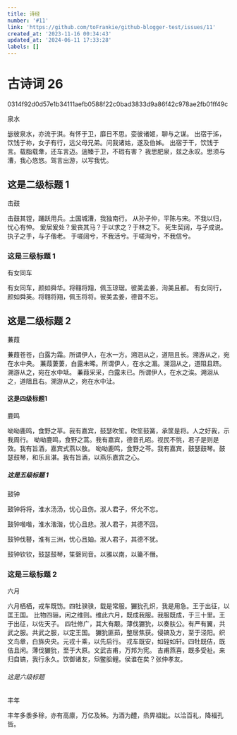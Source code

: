 ```yaml
---
title: 诗经
number: '#11'
link: 'https://github.com/toFrankie/github-blogger-test/issues/11'
created_at: '2023-11-16 00:34:43'
updated_at: '2024-06-11 17:33:28'
labels: []
---
```

# 古诗词 26

0314f92d0d57e1b34111aefb0588f22c0bad3833d9a86f42c978ae2fb01ff49c

泉水

毖彼泉水，亦流于淇。有怀于卫，靡日不思。娈彼诸姬，聊与之谋。
出宿于泲，饮饯于祢，女子有行，远父母兄弟。问我诸姑，遂及伯姊。
出宿于干，饮饯于言。载脂载舝，还车言迈。遄臻于卫，不瑕有害？
我思肥泉，兹之永叹。思须与漕，我心悠悠。驾言出游，以写我忧。

## 这是二级标题 1

击鼓

击鼓其镗，踊跃用兵。土国城漕，我独南行。
从孙子仲，平陈与宋。不我以归，忧心有忡。
爰居爰处？爰丧其马？于以求之？于林之下。
死生契阔，与子成说。执子之手，与子偕老。
于嗟阔兮，不我活兮。于嗟洵兮，不我信兮。

### 这是三级标题 1

有女同车

有女同车，颜如舜华。将翱将翔，佩玉琼琚。彼美孟姜，洵美且都。
有女同行，颜如舜英。将翱将翔，佩玉将将。彼美孟姜，德音不忘。

## 这是二级标题 2

蒹葭

蒹葭苍苍，白露为霜。所谓伊人，在水一方。溯洄从之，道阻且长。溯游从之，宛在水中央。
蒹葭萋萋，白露未晞。所谓伊人，在水之湄。溯洄从之，道阻且跻。溯游从之，宛在水中坻。
蒹葭采采，白露未已。所谓伊人，在水之涘。溯洄从之，道阻且右。溯游从之，宛在水中沚。

#### 这是四级标题1

鹿鸣

呦呦鹿鸣，食野之苹。我有嘉宾，鼓瑟吹笙。吹笙鼓簧，承筐是将。人之好我，示我周行。
呦呦鹿鸣，食野之蒿。我有嘉宾，德音孔昭。视民不恌，君子是则是效。我有旨酒，嘉宾式燕以敖。
呦呦鹿鸣，食野之芩。我有嘉宾，鼓瑟鼓琴。鼓瑟鼓琴，和乐且湛。我有旨酒，以燕乐嘉宾之心。

##### 这是五级标题 1

鼓钟

鼓钟将将，淮水汤汤，忧心且伤。淑人君子，怀允不忘。

鼓钟喈喈，淮水湝湝，忧心且悲。淑人君子，其德不回。

鼓钟伐鼛，淮有三洲，忧心且妯。淑人君子，其德不犹。

鼓钟钦钦，鼓瑟鼓琴，笙磬同音。以雅以南，以籥不僭。

### 这是三级标题 2

六月

六月栖栖，戎车既饬。四牡骙骙，载是常服。玁狁孔炽，我是用急。王于出征，以匡王国。
比物四骊，闲之维则。维此六月，既成我服。我服既成，于三十里。王于出征，以佐天子。
四牡修广，其大有颙。薄伐玁狁，以奏肤公。有严有翼，共武之服。共武之服，以定王国。
玁狁匪茹，整居焦获。侵镐及方，至于泾阳。织文鸟章，白旆央央。元戎十乘，以先启行。
戎车既安，如轾如轩。四牡既佶，既佶且闲。薄伐玁狁，至于大原。文武吉甫，万邦为宪。
吉甫燕喜，既多受祉。来归自镐，我行永久。饮御诸友，炰鳖脍鲤。侯谁在矣？张仲孝友。

###### 这是六级标题

丰年

丰年多黍多稌，亦有高廪，万亿及秭。为酒为醴，烝畀祖妣。以洽百礼，降福孔皆。
